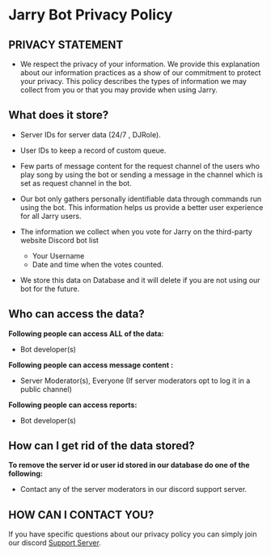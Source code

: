 # Jarry Bot Privacy Policy

## PRIVACY STATEMENT

- We respect the privacy of your information. We provide this explanation about our information practices as a show of our commitment to protect your privacy. This policy describes the types of information we may collect from you or that you may provide when using Jarry.

## What does it store?

- Server IDs for server data (24/7 , DJRole).
- User IDs to keep a record of custom queue.
- Few parts of message content for the request channel of the users who play song by using the bot or sending a message in the channel which is set as request channel in the bot.

- Our bot only gathers personally identifiable data through commands run using the bot. This information helps us provide a better user experience for all Jarry users.

- The information we collect when you vote for Jarry on the third-party website Discord bot list

  - Your Username
  - Date and time when the votes counted.

- We store this data on Database and it will delete if you are not using our bot for the future.

## Who can access the data?

**Following people can access ALL of the data:**

- Bot developer(s)

**Following people can access message content :**

- Server Moderator(s), Everyone (If server moderators opt to log it in a public channel)

**Following people can access reports:**

- Bot developer(s)

## How can I get rid of the data stored?

**To remove the server id or user id stored in our database do one of the following:**

- Contact any of the server moderators in our discord support server.

## HOW CAN I CONTACT YOU?

If you have specific questions about our privacy policy you can simply join our discord [Support Server](https://discord.gg/PcUVWApWN3).

